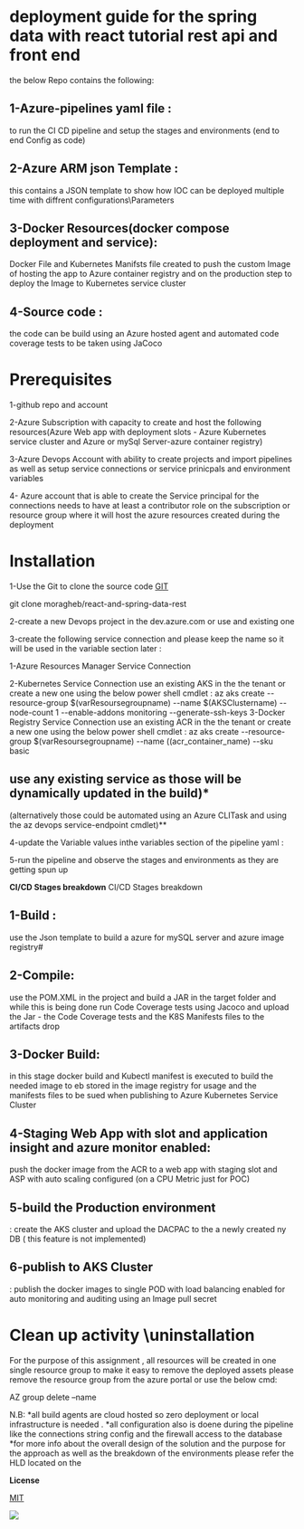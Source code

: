 # **deployment guide for the spring data with react tutorial rest api and front end**

the below Repo contains the following:

## 1-Azure-pipelines yaml file :

to run the CI CD pipeline and setup the stages and environments (end to end Config as code)

## 2-Azure ARM  json Template :

this contains a JSON template to show how IOC can be deployed multiple time with diffrent configurations\Parameters

## 3-Docker Resources(docker compose deployment and service):

Docker File and Kubernetes Manifsts file created to push the custom Image of hosting the app to Azure container registry and on the production step to deploy the Image to Kubernetes service cluster

## 4-Source code :

the code can be build using an Azure hosted agent and automated code coverage tests to be taken using JaCoco

# **Prerequisites**

1-github repo and account

2-Azure Subscription with capacity to create and host the following resources(Azure Web app with deployment slots - Azure Kubernetes service cluster and Azure or mySql Server-azure container registry)

3-Azure Devops Account with ability to create projects and import pipelines as well as setup service connections or service prinicpals and environment variables

4- Azure account that is able  to create the Service principal for the connections needs to have at least a contributor role on the subscription or resource group where it will host the azure resources created during the deployment

# **Installation**

1-Use the Git to clone the source code [GIT](https://git-scm.com/download/win) 

<p>    git clone moragheb/react-and-spring-data-rest </p>

2-create a new Devops project in the dev.azure.com or use and existing one

3-create the following service connection and please keep the name so it will be used in the variable section later :

  1-Azure Resources Manager Service Connection
  
  2-Kubernetes Service Connection
   use an existing AKS in the the tenant or create a new one using the below power shell  cmdlet :
     az aks create --resource-group $(varResoursegroupname) --name $(AKSClustername) --node-count 1 --enable-addons monitoring --generate-ssh-keys
  3-Docker Registry Service Connection
     use an existing ACR  in the the tenant or create a new one using the below power shell  cmdlet :
     az aks create --resource-group $(varResoursegroupname) --name $($(acr_container_name)  --sku basic
  ## use any existing service as those will be dynamically updated in the build)\*

(alternatively those could be automated using an Azure CLITask and using the az devops service-endpoint cmdlet)\*\*

4-update the Variable values inthe variables section of the pipeline yaml :

5-run the pipeline and observe the stages and environments as they are getting spun up

**CI/CD Stages breakdown**
CI/CD Stages breakdown
## 1-Build :
use the Json template to build a azure for mySQL server and azure image registry#
## 2-Compile: 
use the POM.XML in the project and build a JAR in the target folder and while this is being done run Code Coverage tests using Jacoco and upload the Jar - the Code Coverage tests and the K8S Manifests files to the artifacts drop
## 3-Docker Build: 
in this stage docker build and Kubectl manifest is executed to build the needed image to eb stored in the image registry for usage and the manifests files to be sued when publishing to Azure Kubernetes Service Cluster
## 4-Staging Web App with slot and application insight and azure monitor enabled:
 push the docker image from the ACR to a web app with staging slot and ASP with auto scaling configured (on a CPU Metric just for POC)
## 5-build the Production environment 
: create the AKS cluster and upload the DACPAC to the a newly created ny DB ( this feature is not implemented)
## 6-publish to AKS Cluster 
: publish the docker images to single POD with load balancing enabled for auto monitoring and auditing using an Image pull secret



# Clean up activity \uninstallation
For the purpose of this assignment , all resources will be created in one single resource group to make it easy to remove the deployed assets please remove the resource group from the azure portal or use the below cmd:


AZ  group delete –name  <Resource group name>


  
N.B:
*all build agents are cloud hosted so zero deployment or local infrastructure is needed . 
*all configuration also is doene during the pipeline like the connections string config and the firewall access to the database
*for more info about the overall design of the solution and the purpose for the approach as well as the breakdown of the environments please refer the HLD located on the 
  



**License**

[MIT](https://choosealicense.com/licenses/mit/)

![](RackMultipart20210925-4-497lpl_html_2a32c2bc2658c81d.gif)

